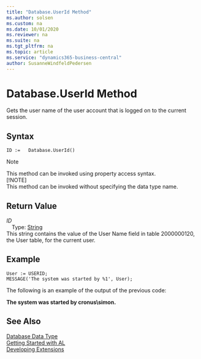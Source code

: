 ```yaml
---
title: "Database.UserId Method"
ms.author: solsen
ms.custom: na
ms.date: 10/01/2020
ms.reviewer: na
ms.suite: na
ms.tgt_pltfrm: na
ms.topic: article
ms.service: "dynamics365-business-central"
author: SusanneWindfeldPedersen
---
```

[//]: # (START>DO_NOT_EDIT)
[//]: # (IMPORTANT:Do not edit any of the content between here and the END>DO_NOT_EDIT.)
[//]: # (Any modifications should be made in the .xml files in the ModernDev repo.)
# Database.UserId Method
Gets the user name of the user account that is logged on to the current session.


## Syntax
```
ID :=   Database.UserId()
```
> [!NOTE]  
> This method can be invoked using property access syntax.  
> [!NOTE]  
> This method can be invoked without specifying the data type name.  


## Return Value
*ID*  
&emsp;Type: [String](../string/string-data-type.md)  
This string contains the value of the User Name field in table 2000000120, the User table, for the current user.  


[//]: # (IMPORTANT: END>DO_NOT_EDIT)

## Example

```
User := USERID;  
MESSAGE('The system was started by %1', User);  
```
The following is an example of the output of the previous code:

**The system was started by cronus\simon.**


## See Also
[Database Data Type](database-data-type.md)  
[Getting Started with AL](../../devenv-get-started.md)  
[Developing Extensions](../../devenv-dev-overview.md)